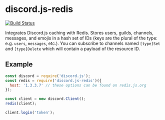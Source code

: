 # discord.js-redis

[![Build Status](https://travis-ci.org/spec-tacles/discord.js-redis.svg?branch=master)](https://travis-ci.org/spec-tacles/discord.js-redis)

Integrates Discord.js caching with Redis.  Stores users, guilds, channels, messages, and emojis in a hash set of IDs (keys are the plural of the type: e.g. `users`, `messages`, etc.).  You can subscribe to channels named `[type]Set` and `[type]Delete` which will contain a payload of the resource ID.

## Example
```js
const discord = require('discord.js');
const redis = require('discord.js-redis')({
  host: '1.3.3.7' // these options can be found on redis.js.org
});

const client = new discord.Client();
redis(client);

client.login('token');
```
